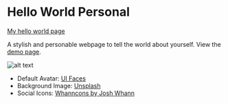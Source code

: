 Hello World Personal
====================

[My hello world page](http://kevingallagher.github.io/hello-world-page/helloworld.html)

A stylish and personable webpage to tell the world about yourself. View the [demo page](http://kevingallagher.github.io/hello-world-page/). 


![alt text](http://tejpotter.com/projects/hello-world-page/background.jpg "Hello World Personal Page by Tim Potter")

+ Default Avatar: [UI Faces](http://uifaces.com/)
+ Background Image: [Unsplash](http://unsplash.com/)
+ Social Icons: [Whanncons by Josh Whann](http://whanncons.com/)
